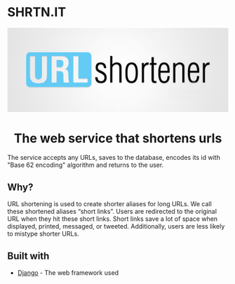 <h1>SHRTN.IT</h1>
<p align="center"><img src="images/img2.png" width=900px></p>
<h1 align="center">The web service that shortens urls</h1>
<p>The service accepts any URLs, saves to the database, encodes its id with "Base 62 encoding" algorithm and returns to the user.</p>
<h2>Why?</h2>
<p>URL shortening is used to create shorter aliases for long URLs. We call these shortened aliases “short links”. Users are redirected to the original URL when they hit these short links. Short links save a lot of space when displayed, printed, messaged, or tweeted. Additionally, users are less likely to mistype shorter URLs.</p>
<h2>Built with</h2>
<ul>
  <li><a href="https://www.djangoproject.com/">Django</a> - The web framework used</li>
</ul>
